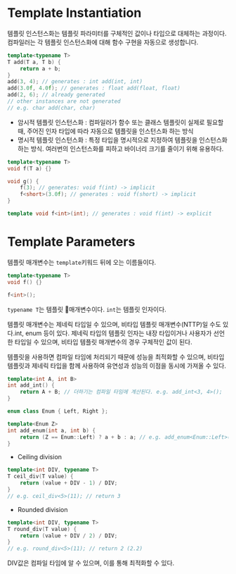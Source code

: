 # Template Instantiation
템플릿 인스턴스화는 템플릿 파라미터를 구체적인 값이나 타입으로 대체하는 과정이다.
컴파일러는 각 템플릿 인스턴스화에 대해 함수 구현을 자동으로 생성합니다.

```cpp
template<typename T>
T add(T a, T b) {
	return a + b;
}
add(3, 4); // generates : int add(int, int)
add(3.0f, 4.0f); // generates : float add(float, float)
add(2, 6); // already generated
// other instances are not generated
// e.g. char add(char, char)
```

- 암시적 템플릿 인스턴스화 : 컴파일러가 함수 또는 클래스 템플릿이 실제로 필요할 때, 주어진 인자 타입에 따라 자동으로 템플릿을 인스턴스화 하는 방식
- 명시적 템플릿 인스턴스화 : 특정 타입을 명시적으로 지정하여 템플릿을 인스턴스화 하는 방식. 여러번의 인스턴스화를 피하고 바이너리 크기를 줄이기 위해 유용하다.

```cpp
template<typename T>
void f(T a) {}

void g() {
	f(3); // generates: void f(int) -> implicit
	f<short>(3.0f); // generates : void f(short) -> implicit
}

template void f<int>(int); // generates : void f(int) -> explicit
```
# Template Parameters
템플릿 매개변수는 `template`키워드 뒤에 오는 이름들이다.
```cpp
template<typename T>
void f() {}

f<int>();
```

`typename T`는 템플릿 매개변수이다.
`int`는 템플릿 인자이다.

템플릿 매개변수는 제네릭 타입일 수 있으며, 비타입 템플릿 매개변수(NTTP)일 수도 있다.int, enum 등이 있다.
제네릭 타입의 템플릿 인자는 내장 타입이거나 사용자가 선언한 타입일 수 있으며, 비타입 템플릿 매개변수의 경우 구체적인 값이 된다.

템플릿을 사용하면 컴파일 타임에 처리되기 때문에 성능을 최적화할 수 있으며, 비타입 템플릿과 제네릭 타입을 함께 사용하여 유연성과 성능의 이점을 동시에 가져올 수 있다.

```cpp
template<int A, int B>
int add_int() {
	return A + B; // 더하기는 컴파일 타임에 계산된다. e.g. add_int<3, 4>();
}
```

```cpp
enum class Enum { Left, Right };

template<Enum Z>
int add_enum(int a, int b) {
	return (Z == Enum::Left) ? a + b : a; // e.g. add_enum<Enum::Left>(3, 4);
}
```

- Ceiling division
```cpp
template<int DIV, typename T>
T ceil_div(T value) {
	return (value + DIV - 1) / DIV;
}
// e.g. ceil_div<5>(11); // return 3
```
- Rounded division
```cpp
template<int DIV, typename T>
T round_div(T value) {
	return (value + DIV / 2) / DIV;
}
// e.g. round_div<5>(11); // return 2 (2.2)
```

DIV값은 컴파일 타임에 알 수 있으며, 이를 통해 최적화할 수 있다.